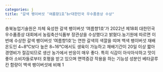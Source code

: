 ```yaml
---
categories: j
title: "갈색 팽이버섯 ‘여름향1호’br대한민국 우수품종상 수상"
---
```

충북농업기술원은 자체 육성한 갈색 팽이버섯 ‘여름향1호’가 2022년 제18회 대한민국우수품종상 대회에서 농림축산식품부 장관상을 수상했다고 밝혔다.농기원에 따르면 이번에 수상한 갈색 팽이버섯 ‘여름향1호’는 연한 갈색의 색깔을 띠며 백색 팽이버섯 재배온도인 4~8℃보다 높은 8~16℃에서도 생육이 가능하고 재배기간이 20일 이상 짧아 경영비가 절감되므로 생산 농가에서 반응이 매우 좋다. 특히 식감이 아삭아삭하고 맛이 좋아 소비자들로부터 호평을 받고 있으며 면역증강 작용을 하는 기능성 성분인 베타글루칸 함량이 백색 팽이버섯에 비해 1